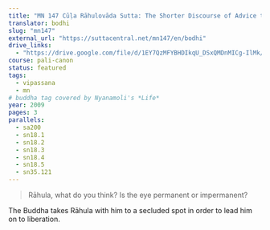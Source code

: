 ```yaml
---
title: "MN 147 Cūḷa Rāhulovāda Sutta: The Shorter Discourse of Advice to Rāhula"
translator: bodhi
slug: "mn147"
external_url: "https://suttacentral.net/mn147/en/bodhi"
drive_links:
  - "https://drive.google.com/file/d/1EY7QzMFYBHDIkqU_DSxQMDnMICg-IlMk/view?usp=drivesdk"
course: pali-canon
status: featured
tags:
  - vipassana
  - mn
# buddha tag covered by Nyanamoli's *Life*
year: 2009
pages: 3
parallels:
  - sa200
  - sn18.1
  - sn18.2
  - sn18.3
  - sn18.4
  - sn18.5
  - sn35.121
---
```


> Rāhula, what do you think? Is the eye permanent or impermanent?

The Buddha takes Rāhula with him to a secluded spot in order to lead him on to liberation.
